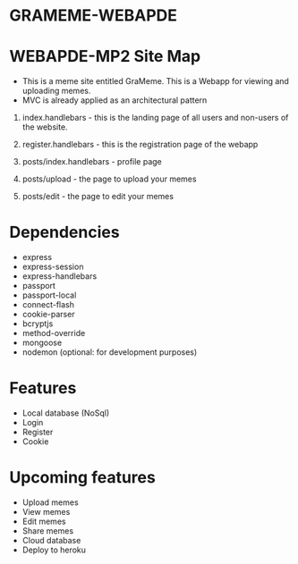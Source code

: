 # GRAMEME-WEBAPDE

# WEBAPDE-MP2 Site Map
- This is a meme site entitled GraMeme. This is a Webapp for viewing and uploading memes. 
- MVC is already applied as an architectural pattern

1. index.handlebars - this is the landing page of all users and non-users of the website.

2. register.handlebars - this is the registration page of the webapp

3. posts/index.handlebars - profile page

4. posts/upload - the page to upload your memes

5. posts/edit - the page to edit your memes

# Dependencies
- express
- express-session
- express-handlebars
- passport
- passport-local
- connect-flash
- cookie-parser
- bcryptjs
- method-override
- mongoose
- nodemon (optional: for development purposes)

# Features
- Local database (NoSql)
- Login
- Register
- Cookie

# Upcoming features
- Upload memes
- View memes
- Edit memes
- Share memes
- Cloud database
- Deploy to heroku
